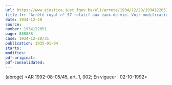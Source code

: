 ```yaml
---
url: https://www.ejustice.just.fgov.be/eli/arrete/1934/12/20/1934122051/justel
title-fr: "Arrêté royal n° 57 relatif aux eaux-de-vie. Voir modification(s)"
date: 1934-12-20
source:
number: 1934122051
page: 888888
case: 1934-12-20/31
publication: 1935-01-04
starts:
modifies:
pdf-original:
pdf-consolidated:
---
```


(abrogé) <AR 1992-08-05/45, art. 1, 002;  En vigueur :  02-10-1992>
